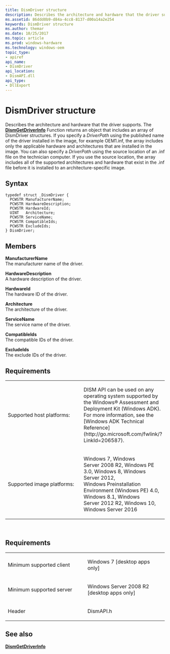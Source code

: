 ```yaml
---
title: DismDriver structure
description: Describes the architecture and hardware that the driver supports.
ms.assetid: 86ddd0b9-d84a-4cc8-8137-d00a14a2e254
keywords: DismDriver structure
ms.author: themar
ms.date: 10/25/2017
ms.topic: article
ms.prod: windows-hardware
ms.technology: windows-oem
topic_type: 
- apiref
api_name: 
- DismDriver
api_location: 
- DismAPI.dll
api_type: 
- DllExport
---
```


# DismDriver structure


Describes the architecture and hardware that the driver supports. The [**DismGetDriverInfo**](dismgetdriverinfo-function.md) Function returns an object that includes an array of DismDriver structures. If you specify a *DriverPath* using the published name of the driver installed in the image, for example OEM1.inf, the array includes only the applicable hardware and architectures that are installed in the image. You can also specify a *DriverPath* using the source location of an .inf file on the technician computer. If you use the source location, the array includes all of the supported architectures and hardware that exist in the .inf file before it is installed to an architecture-specific image.

Syntax
---

```ManagedCPlusPlus
typedef struct _DismDriver {
  PCWSTR ManufacturerName;
  PCWSTR HardwareDescription;
  PCWSTR HardwareId;
  UINT   Architecture;
  PCWSTR ServiceName;
  PCWSTR CompatibleIds;
  PCWSTR ExcludeIds;
} DismDriver;
```

Members
----

**ManufacturerName**  
The manufacturer name of the driver.

**HardwareDescription**  
A hardware description of the driver.

**HardwareId**  
The hardware ID of the driver.

**Architecture**  
The architecture of the driver.

**ServiceName**  
The service name of the driver.

**CompatibleIds**  
The compatible IDs of the driver.

**ExcludeIds**  
The exclude IDs of the driver.

## <span id="Requirements"></span><span id="requirements"></span><span id="REQUIREMENTS"></span>Requirements


<table>
<colgroup>
<col width="50%" />
<col width="50%" />
</colgroup>
<tbody>
<tr class="odd">
<td><p>Supported host platforms:</p></td>
<td><p>DISM API can be used on any operating system supported by the Windows® Assessment and Deployment Kit (Windows ADK). For more information, see the [Windows ADK Technical Reference](http://go.microsoft.com/fwlink/?LinkId=206587).</p></td>
</tr>
<tr class="even">
<td><p>Supported image platforms:</p></td>
<td><p>Windows 7, Windows Server 2008 R2, Windows PE 3.0, Windows 8, Windows Server 2012, Windows Preinstallation Environment (Windows PE) 4.0, Windows 8.1, Windows Server 2012 R2, Windows 10, Windows Server 2016</p></td>
</tr>
</tbody>
</table>

 

Requirements
---------

<table>
<colgroup>
<col width="50%" />
<col width="50%" />
</colgroup>
<tbody>
<tr class="odd">
<td><p>Minimum supported client</p></td>
<td><p>Windows 7 [desktop apps only]</p></td>
</tr>
<tr class="even">
<td><p>Minimum supported server</p></td>
<td><p>Windows Server 2008 R2 [desktop apps only]</p></td>
</tr>
<tr class="odd">
<td><p>Header</p></td>
<td>DismAPI.h</td>
</tr>
</tbody>
</table>

## <span id="see_also"></span>See also


[**DismGetDriverInfo**](dismgetdriverinfo-function.md)

 

 




